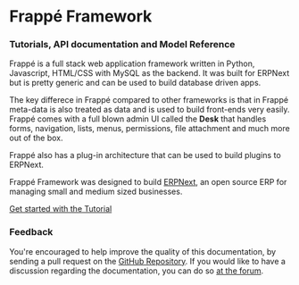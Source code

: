 # Frappé Framework

### Tutorials, API documentation and Model Reference

Frappé is a full stack web application framework written in Python,
Javascript, HTML/CSS with MySQL as the backend. It was built for ERPNext
but is pretty generic and can be used to build database driven apps.

The key differece in Frappé compared to other frameworks is that in Frappé 
meta-data is also treated as data and is used to build front-ends
very easily. Frappé comes with a full blown admin UI called the **Desk**
that handles forms, navigation, lists, menus, permissions, file attachment
and much more out of the box.

Frappé also has a plug-in architecture that can be used to build plugins
to ERPNext.

Frappé Framework was designed to build [ERPNext](https://erpnext.com), an open source
ERP for managing small and medium sized businesses.

[Get started with the Tutorial](/docs/user/)

### Feedback

You're encouraged to help improve the quality of this documentation, by sending a pull request on the [GitHub Repository](https://github.com/frappe/erpnext). If you would like to have a discussion regarding the documentation, you can do so [at the forum](https://discuss.erpnext.com).
